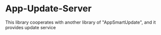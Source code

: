 # App-Update-Server
This library cooperates with another library of "AppSmartUpdate", and it provides update service

